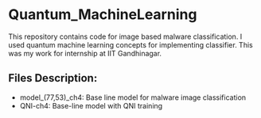 # Quantum_MachineLearning
This repository contains code for image based malware classification. I used quantum machine learning concepts for implementing classifier. This was my work for internship at IIT Gandhinagar.


## Files Description:
- model_(77,53)_ch4: Base line model for malware image classification
- QNI-ch4: Base-line model with QNI training
